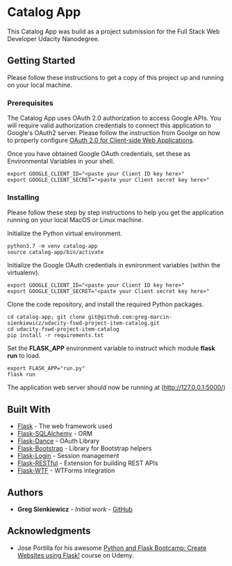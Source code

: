 # Catalog App

This Catalog App was build as a project submission for the Full Stack Web Developer Udacity Nanodegree.


## Getting Started

Please follow these instructions to get a copy of this project up and running on your local machine.  

### Prerequisites

The Catalog App uses OAuth 2.0 authorization to access Google APIs. You will require valid authorization credentials to connect this application to Google's OAuth2 server. Please follow the instruction from Goolge on how to properly configure [OAuth 2.0 for Client-side Web Applications](https://developers.google.com/identity/protocols/OAuth2UserAgent).

Once you have obtained Google OAuth credentials, set these as Environmental Variables in your shell.

```
export GOOGLE_CLIENT_ID="<paste your Client ID key here>"
export GOOGLE_CLIENT_SECRET="<paste your Client secret key here>"
```

### Installing

Please follow these step by step instructions to help you get the application running on your local MacOS or Linux machine. 

Initialize the Python virtual environment.

```
python3.7 -m venv catalog-app
source catalog-app/bin/activate
```

Initialize the Google OAuth credentials in evnironment variables (within the virtualenv).

```
export GOOGLE_CLIENT_ID="<paste your Client ID key here>"
export GOOGLE_CLIENT_SECRET="<paste your Client secret key here>"
```

Clone the code repository, and install the required Python packages.

```
cd catalog-app; git clone git@github.com:greg-marcin-sienkiewicz/udacity-fswd-project-item-catalog.git
cd udacity-fswd-project-item-catalog
pip install -r requirements.txt
```

Set the __FLASK_APP__ environment variable to instruct which module __flask run__ to load.

```
export FLASK_APP="run.py"
flask run
```

The application web server should now be running at (http://127.0.0.1:5000/)

## Built With

* [Flask](http://flask.pocoo.org/docs/1.0/) - The web framework used
* [Flask-SQLAlchemy](http://flask-sqlalchemy.pocoo.org/2.3/) - ORM
* [Flask-Dance](https://flask-dance.readthedocs.io/en/latest/) - OAuth Library
* [Flask-Bootstrap](https://pythonhosted.org/Flask-Bootstrap/) - Library for Bootstrap helpers
* [Flask-Login](https://flask-login.readthedocs.io/en/latest/) - Session management
* [Flask-RESTful](https://flask-restful.readthedocs.io/en/latest/) - Extension for building REST APIs
* [Flask-WTF](https://flask-wtf.readthedocs.io/en/stable/) - WTForms integration

## Authors

* **Greg Sienkiewicz** - *Initial work* - [GitHub](https://github.com/greg-marcin-sienkiewicz)


## Acknowledgments

* Jose Portilla for his awesome [Python and Flask Bootcamp: Create Websites using Flask!](https://www.udemy.com/python-and-flask-bootcamp-create-websites-using-flask/) course on Udemy.
